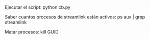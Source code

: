 Ejecutar el script:
        python cb.py

Saber cuantos procesos de streamlink están activos:
        ps aux | grep streamlink

Matar procesos:
        kill GUID

